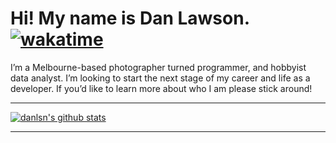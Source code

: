 # Hi! My name is Dan Lawson. [![wakatime](https://wakatime.com/badge/user/739a1992-f3c8-4a2b-bfee-ea1c10ca16d0.svg)](https://wakatime.com/@739a1992-f3c8-4a2b-bfee-ea1c10ca16d0)

<!--START_SECTION:waka-->
<!--END_SECTION:waka-->

I’m a Melbourne-based photographer turned programmer, and hobbyist data analyst. I’m looking to start the next stage of my career and life as a developer.
If you’d like to learn more about who I am please stick around!

___

[![danlsn's github stats](https://github-readme-stats.vercel.app/api?username=danlsn&show_icons=true)](https://github.com/danlsn/)
___
